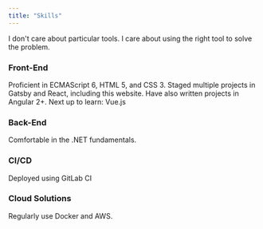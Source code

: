 ```yaml
---
title: "Skills"
---
```


I don't care about particular tools. I care about using the right tool to solve the problem.

### Front-End

Proficient in ECMAScript 6, HTML 5, and CSS 3. Staged multiple projects in Gatsby and React, including this website. Have also written projects in Angular 2+. Next up to learn: Vue.js

### Back-End

Comfortable in the .NET fundamentals.

### CI/CD

Deployed using GitLab CI

### Cloud Solutions

Regularly use Docker and AWS.
